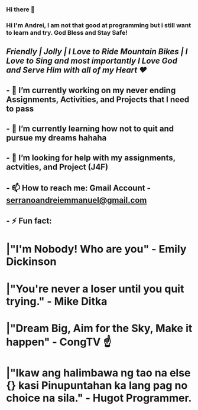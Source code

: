 ### Hi there 👋

### Hi I'm Andrei, I am not that good at programming but i still want to learn and try. God Bless and Stay Safe! ###

## *Friendly | Jolly | I Love to Ride Mountain Bikes | I Love to Sing and most importantly I Love God and Serve Him with all of my Heart ❤️* ##

## - 🔭 I’m currently working on my never ending Assignments, Activities, and Projects that I need to pass ##
## - 🌱 I’m currently learning how not to quit and pursue my dreams hahaha ##
## - 🤔 I’m looking for help with my assignments, actvities, and Project (J4F) ##
## - 📫 How to reach me: Gmail Account - serranoandreiemmanuel@gmail.com ##
## - ⚡ Fun fact: ##
#      |"I'm Nobody! Who are you" - Emily Dickinson #
#      |"You're never a loser until you quit trying." - Mike Ditka #
#      |"Dream Big, Aim for the Sky, Make it happen" - CongTV ☝️ #
#      |"Ikaw ang halimbawa ng tao na else {} kasi Pinupuntahan ka lang pag no choice na sila." - Hugot Programmer. #                                                    
